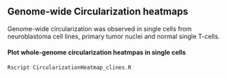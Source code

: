 ## Genome-wide Circularization heatmaps

Genome-wide circularization was observed in single cells from neuroblastoma cell lines, primary tumor nuclei and normal single T-cells. 

#### Plot whole-genome circularization heatmpas in single cells 

```bash
Rscript CircularizationHeatmap_clines.R

```
